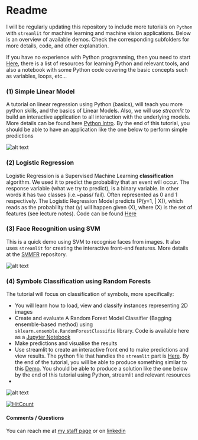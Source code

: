 # Readme

I will be regularly updating this repository to include more tutorials on `Python` with `streamlit` for machine learning and machine vision applications. Below is an overview of available demos. Check the corresponding subfolders for more details, code, and other explanation. If you have no experience with Python programming, then you need to start [Here](Python), there is a list of resources for learning Python and relevant tools, and also a notebook with some Python code covering the basic concepts such as variables, loops, etc…
### (1) Simple Linear ModelA tutorial on linear regression using Python (basics), will teach you more python skills, and the basics of Linear Models. Also, we will use *streamlit* to build an interactive application to all interaction with the underlying models. More details can be found here [Python Intro](Python-Intro/). By the end of this tutorial, you should be able to have an application like the one below to perform simple predictions

![alt text](https://github.com/heyad/Teaching/blob/master/Python-Intro/figure/streamlit.gif)

### (2) Logistic Regression 

Logistic Regression is a Supervised Machine Learning **classification** algorithm. We used it to predict the probability that an event will occur. The response variable (what we try to
predict), is a binary variable. In other words it has two classes (i.e.~pass/ fail). Often represented as 0 and 1 respectively. The Logistic Regression Model predicts \(P(y=1, | X)\), which reads as the probability that \(y\) will happen given \(X\), where \(X\) is the set
of features (see lecture notes). Code can be found [Here](LR)
### (3) Face Recognition using SVM

This is a quick demo using SVM to recognise faces from images. It also uses `streamlit` for creating the interactive front-end features. More details at the [SVMFR](SVMFR/) repository.<br>





![alt text](https://github.com/heyad/Teaching/blob/master/SVMFR/figures/gif.gif "Face Recognition")

### (4) Symbols Classification using Random Forests 

The tutorial will focus on classification of symbols, more specifically:

* You will learn how to load, view and classify instances representing 2D images 
* Create and evaluate A Random Forest Model Classifier (Bagging ensemble-based method) using `sklearn.ensemble.RandomForestClassifie` library. Code is available here as a [Jupyter Notebook](RF/Code)
* Make predictions and visualise the results 
* Use streamlit to create an interactive front end to make predictions and view results. The python file that handles the `streamlit` part is [Here](RF/Code/streamlitApp.py). By the end of the tutorial, you will be able to produce something similar to this [Demo](https://youtu.be/5uHn9IpBmTc). You should be able to produce a solution like the one below by the end of this tutorial using Python, streamlit and relevant resources
* 
![alt text](https://github.com/heyad/Teaching/blob/master/RF/Figure/gif.gif)


[![HitCount](http://hits.dwyl.com/heyad/Teaching.svg)](http://hits.dwyl.com/heyad/Teaching)

#### Comments / Questions 

You can reach me at [my staff page](https://www3.rgu.ac.uk/dmstaff/elyan-eyad) or on [linkedin](http://www.linkedin.com/in/elyan )

